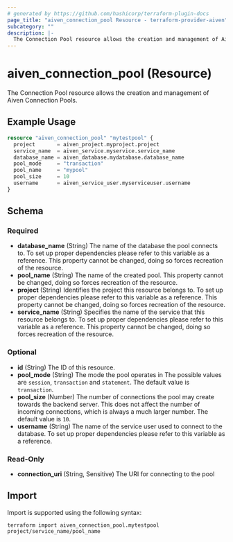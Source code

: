 ```yaml
---
# generated by https://github.com/hashicorp/terraform-plugin-docs
page_title: "aiven_connection_pool Resource - terraform-provider-aiven"
subcategory: ""
description: |-
  The Connection Pool resource allows the creation and management of Aiven Connection Pools.
---
```


# aiven_connection_pool (Resource)

The Connection Pool resource allows the creation and management of Aiven Connection Pools.

## Example Usage

```terraform
resource "aiven_connection_pool" "mytestpool" {
  project       = aiven_project.myproject.project
  service_name  = aiven_service.myservice.service_name
  database_name = aiven_database.mydatabase.database_name
  pool_mode     = "transaction"
  pool_name     = "mypool"
  pool_size     = 10
  username      = aiven_service_user.myserviceuser.username
}
```

<!-- schema generated by tfplugindocs -->
## Schema

### Required

- **database_name** (String) The name of the database the pool connects to. To set up proper dependencies please refer to this variable as a reference. This property cannot be changed, doing so forces recreation of the resource.
- **pool_name** (String) The name of the created pool. This property cannot be changed, doing so forces recreation of the resource.
- **project** (String) Identifies the project this resource belongs to. To set up proper dependencies please refer to this variable as a reference. This property cannot be changed, doing so forces recreation of the resource.
- **service_name** (String) Specifies the name of the service that this resource belongs to. To set up proper dependencies please refer to this variable as a reference. This property cannot be changed, doing so forces recreation of the resource.

### Optional

- **id** (String) The ID of this resource.
- **pool_mode** (String) The mode the pool operates in The possible values are `session`, `transaction` and `statement`. The default value is `transaction`.
- **pool_size** (Number) The number of connections the pool may create towards the backend server. This does not affect the number of incoming connections, which is always a much larger number. The default value is `10`.
- **username** (String) The name of the service user used to connect to the database. To set up proper dependencies please refer to this variable as a reference.

### Read-Only

- **connection_uri** (String, Sensitive) The URI for connecting to the pool

## Import

Import is supported using the following syntax:

```shell
terraform import aiven_connection_pool.mytestpool project/service_name/pool_name
```
